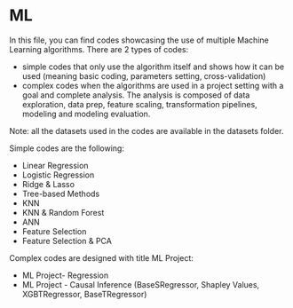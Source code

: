 # ML

In this file, you can find codes showcasing the use of multiple Machine Learning algorithms. 
There are 2 types of codes: 
* simple codes that only use the algorithm itself and shows how it can be used (meaning basic coding, parameters setting, cross-validation)
* complex codes when the algorithms are used in a project setting with a goal and complete analysis. The analysis is composed of data exploration, data prep, feature scaling, transformation pipelines, modeling and modeling evaluation. 

Note: all the datasets used in the codes are available in the datasets folder.

Simple codes are the following:
* Linear Regression
*  Logistic Regression
* Ridge & Lasso
* Tree-based Methods
* KNN
* KNN & Random Forest
* ANN
* Feature Selection
* Feature Selection & PCA

Complex codes are designed with title ML Project:
* ML Project- Regression
* ML Project - Causal Inference (BaseSRegressor, Shapley Values, XGBTRegressor, BaseTRegressor)

